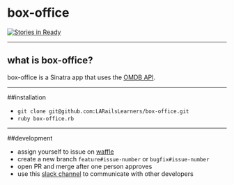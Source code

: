 # box-office

[![Stories in Ready](https://badge.waffle.io/LARailsLearners/box-office.svg?label=ready&title=Ready)](http://waffle.io/LARailsLearners/box-office)

----
## what is box-office?
box-office is a Sinatra app that uses the [OMDB API](http://www.omdbapi.com).

----
##installation
- `git clone git@github.com:LARailsLearners/box-office.git`
- `ruby box-office.rb`

---
##development
- assign yourself to issue on
  [waffle](https://waffle.io/LARailsLearners/box-office)
- create a new branch `feature#issue-number` or `bugfix#issue-number`
- open PR and merge after one person approves
- use this [slack channel](https://laruby.slack.com/messages/eastside_study_group/) to communicate with other developers
